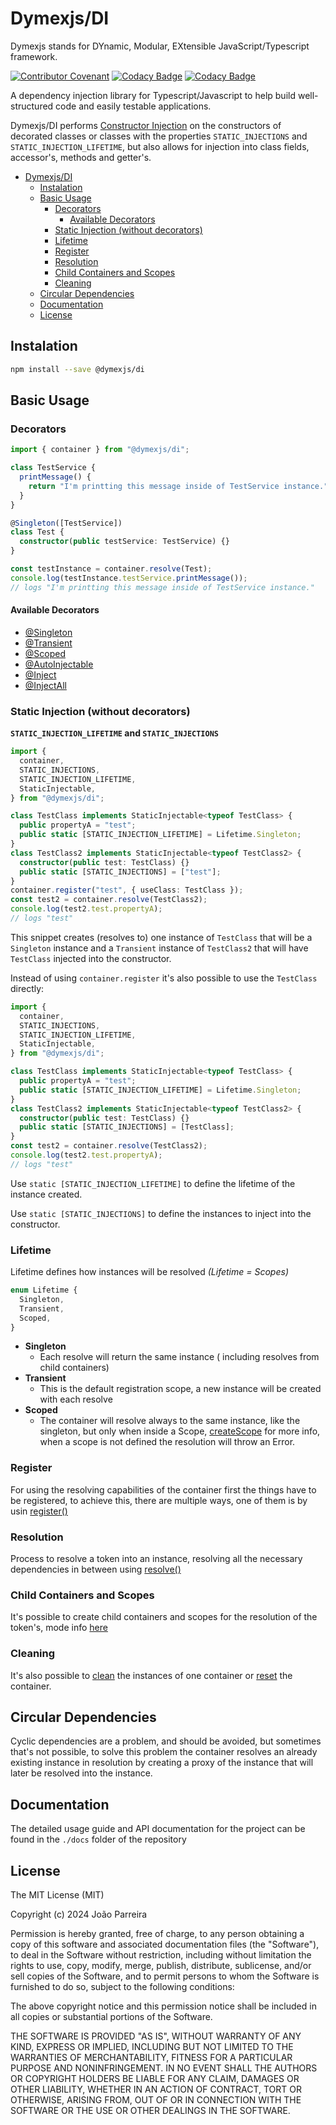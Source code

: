 # Dymexjs/DI

Dymexjs stands for DYnamic, Modular, EXtensible JavaScript/Typescript framework.

[![Contributor Covenant](https://img.shields.io/badge/Contributor%20Covenant-2.1-4baaaa.svg)](code_of_conduct.md) [![Codacy Badge](https://app.codacy.com/project/badge/Grade/56ccd37ecb9e4e3fb7e2caa42627c19c)](https://app.codacy.com/gh/dymexjs/di/dashboard?utm_source=gh&utm_medium=referral&utm_content=&utm_campaign=Badge_grade) [![Codacy Badge](https://app.codacy.com/project/badge/Coverage/56ccd37ecb9e4e3fb7e2caa42627c19c)](https://app.codacy.com/gh/dymexjs/di/dashboard?utm_source=gh&utm_medium=referral&utm_content=&utm_campaign=Badge_coverage)

A dependency injection library for Typescript/Javascript to help build well-structured code and easily testable applications.

Dymexjs/DI performs [Constructor Injection](https://en.wikipedia.org/wiki/Dependency_injection#Constructor_injection) on the constructors of decorated classes or classes with the properties `STATIC_INJECTIONS` and `STATIC_INJECTION_LIFETIME`, but also allows for injection into class fields, accessor's, methods and getter's.

<!-- TOC depthFrom:1 depthTo:5 -->

- [Dymexjs/DI](#dymexjsdi)
  - [Instalation](#instalation)
  - [Basic Usage](#basic-usage)
    - [Decorators](#decorators)
      - [Available Decorators](#available-decorators)
    - [Static Injection (without decorators)](#static-injection-without-decorators)
    - [Lifetime](#lifetime)
    - [Register](#register)
    - [Resolution](#resolution)
    - [Child Containers and Scopes](#child-containers-and-scopes)
    - [Cleaning](#cleaning)
  - [Circular Dependencies](#circular-dependencies)
  - [Documentation](#documentation)
  - [License](#license)

<!-- /TOC -->

## Instalation

```sh
npm install --save @dymexjs/di
```

## Basic Usage

### Decorators

```typescript
import { container } from "@dymexjs/di";

class TestService {
  printMessage() {
    return "I'm printting this message inside of TestService instance.";
  }
}

@Singleton([TestService])
class Test {
  constructor(public testService: TestService) {}
}

const testInstance = container.resolve(Test);
console.log(testInstance.testService.printMessage());
// logs "I'm printting this message inside of TestService instance."
```

#### Available Decorators

- [@Singleton](docs/02-decorators.md#singleton)
- [@Transient](docs/02-decorators.md#transient)
- [@Scoped](docs/02-decorators.md#scoped)
- [@AutoInjectable](docs/02-decorators.md#autoinjectable)
- [@Inject](docs/02-decorators.md#inject)
- [@InjectAll](docs/02-decorators.md#injectall)

### Static Injection (without decorators)

**`STATIC_INJECTION_LIFETIME` and `STATIC_INJECTIONS`**

```typescript
import {
  container,
  STATIC_INJECTIONS,
  STATIC_INJECTION_LIFETIME,
  StaticInjectable,
} from "@dymexjs/di";

class TestClass implements StaticInjectable<typeof TestClass> {
  public propertyA = "test";
  public static [STATIC_INJECTION_LIFETIME] = Lifetime.Singleton;
}
class TestClass2 implements StaticInjectable<typeof TestClass2> {
  constructor(public test: TestClass) {}
  public static [STATIC_INJECTIONS] = ["test"];
}
container.register("test", { useClass: TestClass });
const test2 = container.resolve(TestClass2);
console.log(test2.test.propertyA);
// logs "test"
```

This snippet creates (resolves to) one instance of `TestClass` that will be a `Singleton` instance and a `Transient` instance of `TestClass2` that will have `TestClass` injected into the constructor.

Instead of using `container.register` it's also possible to use the `TestClass` directly:

```typescript
import {
  container,
  STATIC_INJECTIONS,
  STATIC_INJECTION_LIFETIME,
  StaticInjectable,
} from "@dymexjs/di";

class TestClass implements StaticInjectable<typeof TestClass> {
  public propertyA = "test";
  public static [STATIC_INJECTION_LIFETIME] = Lifetime.Singleton;
}
class TestClass2 implements StaticInjectable<typeof TestClass2> {
  constructor(public test: TestClass) {}
  public static [STATIC_INJECTIONS] = [TestClass];
}
const test2 = container.resolve(TestClass2);
console.log(test2.test.propertyA);
// logs "test"
```

Use `static [STATIC_INJECTION_LIFETIME]` to define the lifetime of the instance created.

Use `static [STATIC_INJECTIONS]` to define the instances to inject into the constructor.

### Lifetime

Lifetime defines how instances will be resolved _(Lifetime = Scopes)_

```typescript
enum Lifetime {
  Singleton,
  Transient,
  Scoped,
}
```

- **Singleton**
  - Each resolve will return the same instance ( including resolves from child containers)
- **Transient**
  - This is the default registration scope, a new instance will be created with each resolve
- **Scoped**
  - The container will resolve always to the same instance, like the singleton, but only when inside a Scope, [createScope](docs/02-decorators.md#createScope) for more info, when a scope is not defined the resolution will throw an Error.

### Register

For using the resolving capabilities of the container first the things have to be registered, to achieve this, there are multiple ways, one of them is by usin [register()](docs/03-01-register.md)

### Resolution

Process to resolve a token into an instance, resolving all the necessary dependencies in between using [resolve()](docs/03-02-resolve.md)

### Child Containers and Scopes

It's possible to create child containers and scopes for the resolution of the token's, mode info [here](docs/03-03-child_scope.md)

### Cleaning

It's also possible to [clean](docs/03-04-cleaning.md#cleaning) the instances of one container or [reset](docs/03-04-cleaning.md#reset) the container.

## Circular Dependencies

Cyclic dependencies are a problem, and should be avoided, but sometimes that's not possible, to solve this problem the container resolves an already existing instance in resolution by creating a proxy of the instance that will later be resolved into the instance.

## Documentation

The detailed usage guide and API documentation for the project can be found in the `./docs` folder of the repository

## License

The MIT License (MIT)

Copyright (c) 2024 João Parreira

Permission is hereby granted, free of charge, to any person obtaining a copy of this software and associated documentation files (the "Software"), to deal in the Software without restriction, including without limitation the rights to use, copy, modify, merge, publish, distribute, sublicense, and/or sell copies of the Software, and to permit persons to whom the Software is furnished to do so, subject to the following conditions:

The above copyright notice and this permission notice shall be included in all copies or substantial portions of the Software.

THE SOFTWARE IS PROVIDED "AS IS", WITHOUT WARRANTY OF ANY KIND, EXPRESS OR IMPLIED, INCLUDING BUT NOT LIMITED TO THE WARRANTIES OF MERCHANTABILITY, FITNESS FOR A PARTICULAR PURPOSE AND NONINFRINGEMENT. IN NO EVENT SHALL THE AUTHORS OR COPYRIGHT HOLDERS BE LIABLE FOR ANY CLAIM, DAMAGES OR OTHER LIABILITY, WHETHER IN AN ACTION OF CONTRACT, TORT OR OTHERWISE, ARISING FROM, OUT OF OR IN CONNECTION WITH THE SOFTWARE OR THE USE OR OTHER DEALINGS IN THE SOFTWARE.
